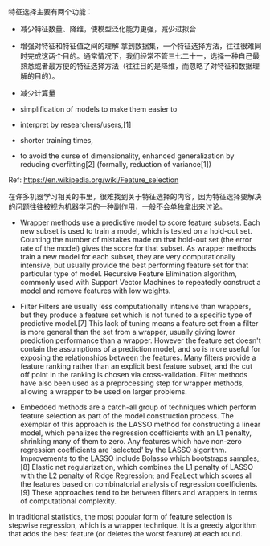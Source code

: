 特征选择主要有两个功能：

- 减少特征数量、降维，使模型泛化能力更强，减少过拟合

- 增强对特征和特征值之间的理解
拿到数据集，一个特征选择方法，往往很难同时完成这两个目的。通常情况下，我们经常不管三七二十一，选择一种自己最熟悉或者最方便的特征选择方法（往往目的是降维，而忽略了对特征和数据理解的目的）。
- 减少计算量


- simplification of models to make them easier to 
- interpret by researchers/users,[1]
- shorter training times,
- to avoid the curse of dimensionality,
enhanced generalization by reducing overfitting[2] (formally, reduction of variance[1])

Ref: https://en.wikipedia.org/wiki/Feature_selection

在许多机器学习相关的书里，很难找到关于特征选择的内容，因为特征选择要解决的问题往往被视为机器学习的一种副作用，一般不会单独拿出来讨论。


- Wrapper methods use a predictive model to score feature subsets. Each new subset is used to train a model, which is tested on a hold-out set. Counting the number of mistakes made on that hold-out set (the error rate of the model) gives the score for that subset. As wrapper methods train a new model for each subset, they are very computationally intensive, but usually provide the best performing feature set for that particular type of model.
Recursive Feature Elimination algorithm, commonly used with Support Vector Machines to repeatedly construct a model and remove features with low weights.

- Filter Filters are usually less computationally intensive than wrappers, but they produce a feature set which is not tuned to a specific type of predictive model.[7] This lack of tuning means a feature set from a filter is more general than the set from a wrapper, usually giving lower prediction performance than a wrapper. However the feature set doesn't contain the assumptions of a prediction model, and so is more useful for exposing the relationships between the features. Many filters provide a feature ranking rather than an explicit best feature subset, and the cut off point in the ranking is chosen via cross-validation. Filter methods have also been used as a preprocessing step for wrapper methods, allowing a wrapper to be used on larger problems.
  
- Embedded methods are a catch-all group of techniques which perform feature selection as part of the model construction process. The exemplar of this approach is the LASSO method for constructing a linear model, which penalizes the regression coefficients with an L1 penalty, shrinking many of them to zero. Any features which have non-zero regression coefficients are 'selected' by the LASSO algorithm. Improvements to the LASSO include Bolasso which bootstraps samples,;[8] Elastic net regularization, which combines the L1 penalty of LASSO with the L2 penalty of Ridge Regression; and FeaLect which scores all the features based on combinatorial analysis of regression coefficients.[9] These approaches tend to be between filters and wrappers in terms of computational complexity.


In traditional statistics, the most popular form of feature selection is stepwise regression, which is a wrapper technique. It is a greedy algorithm that adds the best feature (or deletes the worst feature) at each round. 


